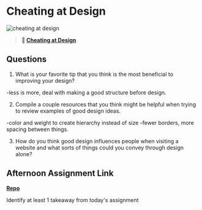 # Cheating at Design

![cheating at design](https://bcw.blob.core.windows.net/public/img/courses/5247609446691139)

> **📖 [Cheating at Design](https://codeworksacademy.com/fs-student-guide/resources/wk1/04-Cheating-at-Design)**

## Questions

1. What is your favorite tip that you think is the most beneficial to improving your design?

-less is more, deal with making a good structure before design.

2. Compile a couple resources that you think might be helpful when trying to review examples of good design ideas.

-color and weight to create hierarchy instead of size
-fewer borders, more spacing between things.


3. How do you think good design influences people when visiting a website and what sorts of things could you convey through design alone?

## Afternoon Assignment Link

**[Repo](https://tungle0319.github.io/clone-site/)**

Identify at least 1 takeaway from today's assignment
